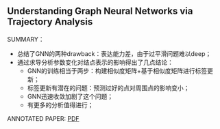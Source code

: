 ## Understanding Graph Neural Networks via Trajectory Analysis
SUMMARY：
- 总结了GNN的两种drawback：表达能力差，由于过平滑问题难以deep；
- 通过求导分析参数变化对结点表示的影响得出了几点结论：
  - GNN的训练相当于两步：构建相似度矩阵+基于相似度矩阵进行标签更新；
  - 标签更新有潜在的问题：预测过好的点对周围点的影响变小；
  - GNN迅速收敛加剧了这个问题；
  - 有更多的分析值得进行；
  
ANNOTATED PAPER: [PDF](TrajectoryAnalysis.pdf)
